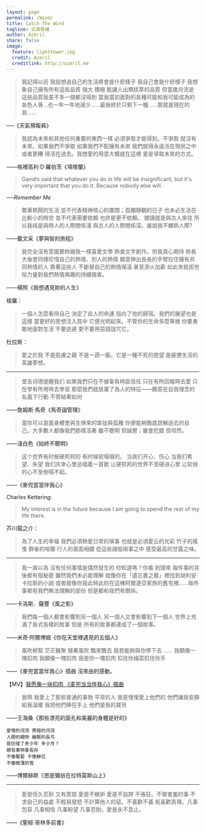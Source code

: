 ```yaml
---
layout: page  
permalink: /Wind/  
title: Catch The Wind  
tagline: 点滴思绪  
author: Azeril
share: false  
image:  
  feature: lighttower.jpg   
  credit: Azeril  
  creditlink: http://azeril.me  
---
```


> 我記得以前 我設想過自己的生活將會是什麽樣子 我自己會是什麽樣子 我想象自己擁有所有這些品質 強大 積極 能讓人出類拔萃的品質 但當歲月流逝 這些品質我差不多一個都沒得到 當我當初面對的各種可能和我可能成為的各色人等…也一年一年地減少……最後終於只剩下一種……那就是現在的我……

──《天氣預報員》  

> 我認為未來和其他任何重要的東西一樣 必須爭取才能得到。不爭取 就沒有未來。如果我們不爭取 如果我們不配擁有未來 我們就得永遠活在現狀之中 或者更糟 得活在過去。我想愛的用意大概就在這裡 愛是爭取未來的方式。

——格裡高利·D·羅伯茨《項塔蘭》  

> Gandhi said that whatever you do in life will be insignificant, but it's very important that you do it. Because nobody else will.

──*Remember Me* 

> 繁華熱鬧的生活 並不代表精神核心的廣闊；孤獨靜觀的日子 也未必生活在比較小的時空 並不代表需要依賴 也許是更不依賴。 
> 閱讀就是與古人來往 所以我祗是與時人的人際關係淺 與古人的人際關係深。誰說我不嫻熟人際?  

——戴文采《夢與智的旅程》  

> 我完全沒有意圖要妳跟我一樣喜愛文學 熱衷文字創作。但我真心期待 妳長大後會同樣珍惜自己的熱情、別人的熱情 願意伸出長長的手臂拉住擁有共同熱情的人 靠著這些人 不斷替自己的熱情保溫 甚至添火加薪 如此來抵拒世俗力量對我們熱情興趣的持續傷害。 

——楊照《我想遇見妳的人生》  

梭羅：

> 一個人怎麼看待自己 決定了此人的命運 指向了他的歸宿。我們的展望也是這樣 當更好的思想注入其中 它便光明起來。不管你的生命多麼卑微 你要勇敢地面對生活 不要逃避 更不要用惡語詛咒它。
 

杜拉斯：

> 愛之於我 不是肌膚之親 不是一蔬一飯。它是一種不死的慾望 是疲憊生活的英雄夢想。

***

> 堂吉诃德提醒我们 如果我們只在不被辜負時區信任 只在有所回報時去愛 只在學有所用時去學習 那麼我們就放棄了為人的特征——願意在自我理念的名義下行動 不管結果如何
 
——詹姆斯·馬奇《馬奇論管理》 

> 當你可以直面身體里與生俱來的笨拙與孤獨 你便能夠徹底諒解過去的自己。大多數人都像我們那樣活著 雖不聰明 但誠懇；雖會犯錯 但坦然。

——淺白色《始終不聰明》 

> 这个世界有时候硬邦邦的 有时候软塌塌的。
> 当我们开心、伤心 当我们希望、失望 
> 我们庆幸心里总唱着一首歌 
> 让硬邦邦的世界不至硬进心里 
> 让软弱的心不至倒塌不起。
    
——《麥兜當當伴我心》  

Charles Kettering:

> My interest is in the future because I am going to spend the rest of my life there.  

芥川龍之介：

> 為了人生的幸福 我們必須熱愛日常的瑣事 也就是必須愛云的光彩 竹子的搖曳 群雀的喧聲 行人的面面相覷 從這些諸般瑣事之中 感受最高的甘露之味。

***

> 我一直以為 沒有任何事情是偶然發生的 你知道嗎？你看 到頭來 每件事的背後都有個秘密 雖然我們未必能理解 就像你在「遺忘書之墓」裡找到胡利安·卡拉斯的小說 或者就像你我此時此刻在這棟阿爾達亞家族的舊宅裡……每件事都有我們無法理解的部份 但是都和我們有關係。  

——卡洛斯．薩豐《風之影》  

> 我們每一個人都會影響到另一個人 另一個人又會影響到下一個人 世界上充滿了各式各樣的故事 但是 所有的故事都連成了一個故事。  

——米奇·阿爾博姆《你在天堂裡遇見的五個人》 

> 風吹柳絮 茫茫難聚 
> 隨著風吹 飄來飄去 
> 我若能夠與你停下去 
> ……
> 我願像一塊扣肉 
> 我願像一塊扣肉 
> 我是你一塊扣肉 
> 扣住你梅菜扣住你手

——《麥兜當當伴我心》插曲 沒來由的感動。  

【MV】[我愿像一块扣肉 《麦兜当当伴我心》插曲](http://v.yinyuetai.com/video/464730) 

> 我啊 我愛上了那些普通的事物 平常的人 
> 我是慢慢愛上他們的 
> 他們讓我安靜 給我溫暖 
> 我把他們捧在手上 他們是我的寶貝
    
——王海桑《那些漂亮的面孔和美麗的身體是好的》   

    愛情的河流 黑暗的河流 
    人間的親吻 繃緊的長弓 
    我彷徨了多少年 多少月？
    總有事物會長存 
    不像葡萄 不像鮮花 
    不像微薄的雪 
    
——博爾赫斯《恩底彌翁在拉特莫斯山上》  

***

> 愛是恆久忍耐 又有恩慈 愛是不嫉妒 愛是不自誇 不張狂。不做害羞的事 不求自己的益處 不輕易發怒 不計算他人的惡。不喜歡不義 衹喜歡真理。凡事包容 凡事相信 凡事盼望 凡事忍耐。愛是永不息止。

——《聖經·哥林多前書》  